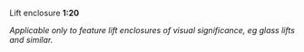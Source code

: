 <span class="transform-to-uppercase">Lift enclosure **1:20**</span>

_Applicable only to feature lift enclosures of visual significance, eg glass lifts and similar._

